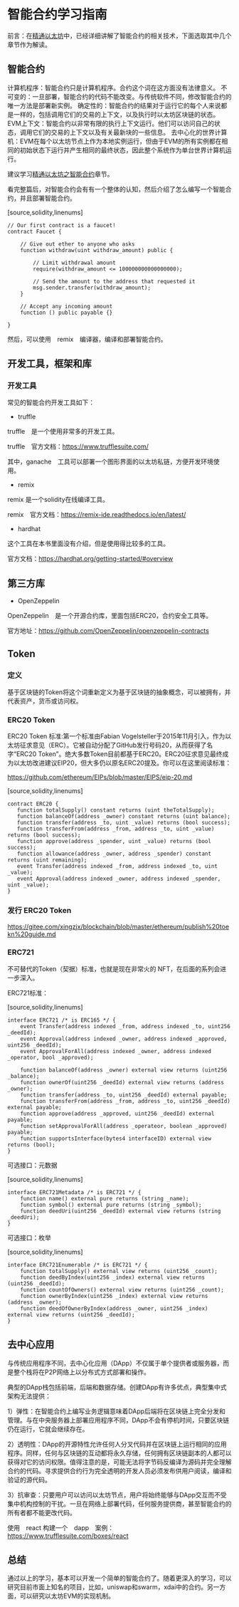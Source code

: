 # 智能合约学习指南

前言：在[精通以太坊](https://github.com/inoutcode/ethereum_book)中，已经详细讲解了智能合约的相关技术，下面选取其中几个章节作为解读。


## 智能合约

计算机程序：智能合约只是计算机程序。合约这个词在这方面没有法律意义。 不可变的：一旦部署，智能合约的代码不能改变。与传统软件不同，修改智能合约的唯一方法是部署新实例。 确定性的：智能合约的结果对于运行它的每个人来说都是一样的，包括调用它们的交易的上下文，以及执行时以太坊区块链的状态。 EVM上下文：智能合约以非常有限的执行上下文运行。他们可以访问自己的状态，调用它们的交易的上下文以及有关最新块的一些信息。 去中心化的世界计算机：EVM在每个以太坊节点上作为本地实例运行，但由于EVM的所有实例都在相同的初始状态下运行并产生相同的最终状态，因此整个系统作为单台世界计算机运行。

建议学习[精通以太坊之智能合约](https://github.com/inoutcode/ethereum_book/blob/master/%E7%AC%AC%E5%85%AB%E7%AB%A0.asciidoc)章节。

看完整篇后，对智能合约会有有一个整体的认知，然后介绍了怎么编写一个智能合约，并且部署智能合约。

[source,solidity,linenums]
```solidity
// Our first contract is a faucet!
contract Faucet {

    // Give out ether to anyone who asks
    function withdraw(uint withdraw_amount) public {

        // Limit withdrawal amount
        require(withdraw_amount <= 100000000000000000);

        // Send the amount to the address that requested it
        msg.sender.transfer(withdraw_amount);
    }

    // Accept any incoming amount
    function () public payable {}

}
```

然后，可以使用　remix　编译器，编译和部署智能合约。

## 开发工具，框架和库

### 开发工具

常见的智能合约开发工具如下：

- truffle
  
truffle　是一个使用非常多的开发工具。

truffle　官方文档：https://www.trufflesuite.com/

其中，ganache　工具可以部署一个图形界面的以太坊私链，方便开发环境使用。

- remix

remix 是一个solidity在线编译工具。

remix　官方文档：https://remix-ide.readthedocs.io/en/latest/

- hardhat

这个工具在本书里面没有介绍，但是使用得比较多的工具。

官方文档：https://hardhat.org/getting-started/#overview

## 第三方库

- OpenZeppelin

OpenZeppelin　是一个开源合约库，里面包括ERC20，合约安全工具等。

官方地址：https://github.com/OpenZeppelin/openzeppelin-contracts

## Token

### 定义

基于区块链的Token将这个词重新定义为基于区块链的抽象概念，可以被拥有，并代表资产，货币或访问权。

### ERC20 Token

ERC20 Token 标准:第一个标准由Fabian Vogelsteller于2015年11月引入，作为以太坊征求意见（ERC）。它被自动分配了GitHub发行号码20，从而获得了名字“ERC20 Token”。绝大多数Token目前都基于ERC20。ERC20征求意见最终成为以太坊改进建议EIP20，但大多仍以原名ERC20提及。你可以在这里阅读标准：

https://github.com/ethereum/EIPs/blob/master/EIPS/eip-20.md

[source,solidity,linenums]
```solidity
contract ERC20 {
   function totalSupply() constant returns (uint theTotalSupply);
   function balanceOf(address _owner) constant returns (uint balance);
   function transfer(address _to, uint _value) returns (bool success);
   function transferFrom(address _from, address _to, uint _value) returns (bool success);
   function approve(address _spender, uint _value) returns (bool success);
   function allowance(address _owner, address _spender) constant returns (uint remaining);
   event Transfer(address indexed _from, address indexed _to, uint _value);
   event Approval(address indexed _owner, address indexed _spender, uint _value);
}
```

### 发行 ERC20 Token

https://gitee.com/xingzjx/blockchain/blob/master/ethereum/publish%20toekn%20guide.md


### ERC721

不可替代的Token（契据）标准，也就是现在非常火的 NFT，在后面的系列会进一步深入。

ERC721标准：

[source,solidity,linenums]
```solidity
interface ERC721 /* is ERC165 */ {
    event Transfer(address indexed _from, address indexed _to, uint256 _deedId);
    event Approval(address indexed _owner, address indexed _approved, uint256 _deedId);
    event ApprovalForAll(address indexed _owner, address indexed _operator, bool _approved);

    function balanceOf(address _owner) external view returns (uint256 _balance);
    function ownerOf(uint256 _deedId) external view returns (address _owner);
    function transfer(address _to, uint256 _deedId) external payable;
    function transferFrom(address _from, address _to, uint256 _deedId) external payable;
    function approve(address _approved, uint256 _deedId) external payable;
    function setApprovalForAll(address _operateor, boolean _approved) payable;
    function supportsInterface(bytes4 interfaceID) external view returns (bool);
}
```

可选接口：元数据

[source,solidity,linenums]
```solidity
interface ERC721Metadata /* is ERC721 */ {
    function name() external pure returns (string _name);
    function symbol() external pure returns (string _symbol);
    function deedUri(uint256 _deedId) external view returns (string _deedUri);
}
```

可选接口：枚举

[source,solidity,linenums]
```solidity
interface ERC721Enumerable /* is ERC721 */ {
    function totalSupply() external view returns (uint256 _count);
    function deedByIndex(uint256 _index) external view returns (uint256 _deedId);
    function countOfOwners() external view returns (uint256 _count);
    function ownerByIndex(uint256 _index) external view returns (address _owner);
    function deedOfOwnerByIndex(address _owner, uint256 _index) external view returns (uint256 _deedId);
}
```

## 去中心应用

与传统应用程序不同，去中心化应用（DApp）不仅属于单个提供者或服务器，而是整个栈将在P2P网络上以分布式方式部署和操作。

典型的DApp栈包括前端，后端和数据存储。创建DApp有许多优点，典型集中式架构无法提供：

1）弹性：在智能合约上编写业务逻辑意味着DApp后端将在区块链上完全分发和管理。与在中央服务器上部署应用程序不同，DApp不会有停机时间，只要区块链仍在运行，它就会继续存在。

2）透明性：DApp的开源特性允许任何人分叉代码并在区块链上运行相同的应用程序。同样，任何与区块链的互动都将永久存储，任何拥有区块链副本的人都可以获得对它的访问权限。值得注意的是，可能无法将字节码反编译为源码并完全理解合约的代码。寻求提供合约行为完全透明的开发人员必须发布供用户阅读，编译和验证的源代码。

3）抗审查：只要用户可以访问以太坊节点，用户将始终能够与DApp交互而不受集中机构控制的干扰。一旦在网络上部署代码，任何服务提供商，甚至智能合约的所有者都不能更改代码。

使用　react 构建一个　dapp　案例：https://www.trufflesuite.com/boxes/react


## 总结

通过以上的学习，基本可以开发一个简单的智能合约了。随着更深入的学习，可以研究目前市面上知名的项目，比如，uniswap和swarm，xdai中的合约。另一方面，可以研究以太坊EVM的实现机制。

